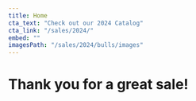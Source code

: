 ```yaml
---
title: Home
cta_text: "Check out our 2024 Catalog"
cta_link: "/sales/2024/"
embed: ""
imagesPath: "/sales/2024/bulls/images"
---
```

# Thank you for a great sale!
